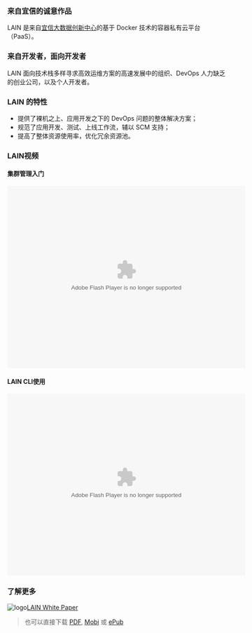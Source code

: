 ### 来自宜信的诚意作品
LAIN 是来自[宜信大数据创新中心](http://cbdic.creditease.cn)的基于 Docker 技术的容器私有云平台（PaaS）。

### 来自开发者，面向开发者
LAIN 面向技术栈多样寻求高效运维方案的高速发展中的组织、DevOps 人力缺乏的创业公司，以及个人开发者。

### LAIN 的特性
- 提供了裸机之上、应用开发之下的 DevOps 问题的整体解决方案；
- 规范了应用开发、测试、上线工作流，辅以 SCM 支持；
- 提高了整体资源使用率，优化冗余资源池。

### LAIN视频

#### 集群管理入门
<embed height="415" width="544" quality="high" allowfullscreen="true" type="application/x-shockwave-flash" src="//static.hdslb.com/miniloader.swf" flashvars="aid=4671059&page=1" pluginspage="//www.adobe.com/shockwave/download/download.cgi?P1_Prod_Version=ShockwaveFlash">

#### LAIN CLI使用
<embed height="415" width="544" quality="high" allowfullscreen="true" type="application/x-shockwave-flash" src="//static.hdslb.com/miniloader.swf" flashvars="aid=4673273&page=1" pluginspage="//www.adobe.com/shockwave/download/download.cgi?P1_Prod_Version=ShockwaveFlash">

### 了解更多
![logo](https://laincloud.com/images/lain-logo-02.svg)[LAIN White Paper](https://laincloud.gitbooks.io/white-paper/content/)

> 也可以直接下载 [PDF](https://www.gitbook.com/download/pdf/book/laincloud/white-paper),
> [Mobi](https://www.gitbook.com/download/mobi/book/laincloud/white-paper)
> 或 [ePub](https://www.gitbook.com/download/epub/book/laincloud/white-paper)
